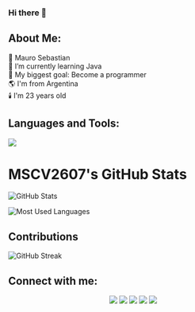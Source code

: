 ### Hi there 👋

## About Me:
🚀 Mauro Sebastian  
🌱 I’m currently learning Java  
🥅 My biggest goal: Become a programmer  
🌎 I'm from Argentina  
🕯️ I'm 23 years old  

## Languages and Tools:

<p align="left">
    <a href="https://skillicons.dev"><img src="https://skillicons.dev/icons?i=java,c,cs,dotnet,spring,python,sql,vscode,visualstudio,html,css,bootstrap,git,github" /></a>
</p>

# MSCV2607's GitHub Stats

![GitHub Stats](https://github-readme-stats.vercel.app/api?username=MSCV2607&show_icons=true&theme=dark&count_private=true)

![Most Used Languages](https://github-readme-stats.vercel.app/api/top-langs/?username=MSCV2607&layout=compact&theme=dark)

## Contributions
![GitHub Streak](https://github-readme-streak-stats.herokuapp.com/?user=MSCV2607&theme=dark)

## Connect with me:

<p align="center">
    <a href="https://www.linkedin.com/in/mauro-sebastian-camors-vecchietti-110807250/" target="_blank"><img src="https://img.icons8.com/fluent/48/000000/linkedin.png"/></a>
    <a href="https://x.com/MSCVecchietti?t=HwOBP6lHOt0FIa5CtUkn1g&s=08" target="_blank"><img src="https://img.icons8.com/fluent/48/000000/twitter.png"/></a>
    <a href="https://www.instagram.com/mauroseba_vecchietti/" target="_blank"><img src="https://img.icons8.com/fluent/48/000000/instagram-new.png"/></a>
    <a href="mailto:maurosebavecc@gmail.com" target="_blank"><img src="https://img.icons8.com/fluent/48/000000/gmail.png"/></a>
    <a href="https://www.facebook.com/maurosebastian.camorsvecchietti?mibextid=ZbWKwL" target="_blank"><img src="https://img.icons8.com/fluent/48/000000/facebook-new.png"/></a>
</p>
